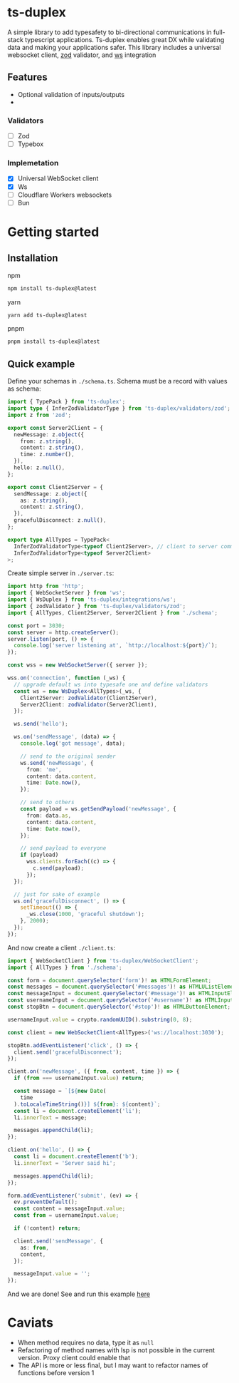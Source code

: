 # ts-duplex

A simple library to add typesafety to bi-directional communications in full-stack typescript applications. Ts-duplex enables great DX while validating data and making your applications safer. This library includes a universal websocket client, [zod](https://github.com/colinhacks/zod) validator, and [ws](https://github.com/websockets/ws) integration

<!-- Read the docs (TODO) -->

## Features

- Optional validation of inputs/outputs
-

### Validators

- [ ] Zod
- [ ] Typebox

### Implemetation

- [x] Universal WebSocket client
- [x] Ws
- [ ] Cloudflare Workers websockets
- [ ] Bun

# Getting started

## Installation

npm

```bash
npm install ts-duplex@latest
```

yarn

```bash
yarn add ts-duplex@latest
```

pnpm

```bash
pnpm install ts-duplex@latest
```

## Quick example

Define your schemas in `./schema.ts`. Schema must be a record with values as schema:

```ts
import { TypePack } from 'ts-duplex';
import type { InferZodValidatorType } from 'ts-duplex/validators/zod';
import z from 'zod';

export const Server2Client = {
  newMessage: z.object({
    from: z.string(),
    content: z.string(),
    time: z.number(),
  }),
  hello: z.null(),
};

export const Client2Server = {
  sendMessage: z.object({
    as: z.string(),
    content: z.string(),
  }),
  gracefulDisconnect: z.null(),
};

export type AllTypes = TypePack<
  InferZodValidatorType<typeof Client2Server>, // client to server communication goes first
  InferZodValidatorType<typeof Server2Client>
>;
```

Create simple server in `./server.ts`:

```ts
import http from 'http';
import { WebSocketServer } from 'ws';
import { WsDuplex } from 'ts-duplex/integrations/ws';
import { zodValidator } from 'ts-duplex/validators/zod';
import { AllTypes, Client2Server, Server2Client } from './schema';

const port = 3030;
const server = http.createServer();
server.listen(port, () => {
  console.log('server listening at', `http://localhost:${port}/`);
});

const wss = new WebSocketServer({ server });

wss.on('connection', function (_ws) {
  // upgrade default ws into typesafe one and define validators
  const ws = new WsDuplex<AllTypes>(_ws, {
    Client2Server: zodValidator(Client2Server),
    Server2Client: zodValidator(Server2Client),
  });

  ws.send('hello');

  ws.on('sendMessage', (data) => {
    console.log('got message', data);

    // send to the original sender
    ws.send('newMessage', {
      from: 'me',
      content: data.content,
      time: Date.now(),
    });

    // send to others
    const payload = ws.getSendPayload('newMessage', {
      from: data.as,
      content: data.content,
      time: Date.now(),
    });

    // send payload to everyone
    if (payload)
      wss.clients.forEach((c) => {
        c.send(payload);
      });
  });

  // just for sake of example
  ws.on('gracefulDisconnect', () => {
    setTimeout(() => {
      _ws.close(1000, 'graceful shutdown');
    }, 2000);
  });
});
```

And now create a client `./client.ts`:

```ts
import { WebSocketClient } from 'ts-duplex/WebSocketClient';
import { AllTypes } from './schema';

const form = document.querySelector('form')! as HTMLFormElement;
const messages = document.querySelector('#messages')! as HTMLUListElement;
const messageInput = document.querySelector('#message')! as HTMLInputElement;
const usernameInput = document.querySelector('#username')! as HTMLInputElement;
const stopBtn = document.querySelector('#stop')! as HTMLButtonElement;

usernameInput.value = crypto.randomUUID().substring(0, 8);

const client = new WebSocketClient<AllTypes>('ws://localhost:3030');

stopBtn.addEventListener('click', () => {
  client.send('gracefulDisconnect');
});

client.on('newMessage', ({ from, content, time }) => {
  if (from === usernameInput.value) return;

  const message = `[${new Date(
    time
  ).toLocaleTimeString()}] ${from}: ${content}`;
  const li = document.createElement('li');
  li.innerText = message;

  messages.appendChild(li);
});

client.on('hello', () => {
  const li = document.createElement('b');
  li.innerText = 'Server said hi';

  messages.appendChild(li);
});

form.addEventListener('submit', (ev) => {
  ev.preventDefault();
  const content = messageInput.value;
  const from = usernameInput.value;

  if (!content) return;

  client.send('sendMessage', {
    as: from,
    content,
  });

  messageInput.value = '';
});
```

And we are done! See and run this example [here](examples/ws)

# Caviats

- When method requires no data, type it as `null`
- Refactoring of method names with lsp is not possible in the current version. Proxy client could enable that
- The API is more or less final, but I may want to refactor names of functions before version 1
